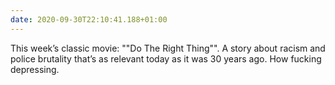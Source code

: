```yaml
---
date: 2020-09-30T22:10:41.188+01:00
---
```


This week’s classic movie: ""Do The Right Thing"". A story about racism and police brutality that’s as relevant today as it was 30 years ago. How fucking depressing.
